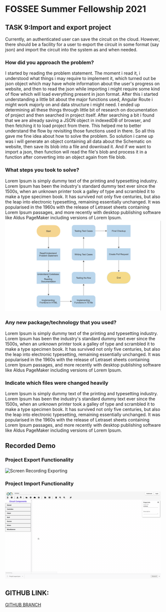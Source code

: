 # FOSSEE Summer Fellowship 2021
## TASK 9:Import and export project
Currently, an authenticated user can save the circuit on the cloud. However, there should be a facility for a user to export the circuit in some format (say json) and import the circuit into the system as and when needed.
### How did you approach the problem?
I started by reading the problem statement. The moment i read it, i understood what things i may require to implement it, which turned out be json object which may have whole information about the user's progress on website, and then to read the json while importing i might require some kind of flow which will load everything present in json format. After this i started understanding a little bit about the major functions used, Angular Route i might work majorly on and data structure i might need. I ended up determining all these things through little bit of research on documentation of project and then searched in project itself.
After searching a bit i found that we are already saving a JSON object in indexedDB of browser, and then fetching it to load project from there. This helped me to better understand the flow by revisiting those functions used in there. So all this gave me fine idea about how to solve the problem. So solution i came up was i will generate an object containing all data about the Schematic on website, then save its blob into a file and download it. And if we want to import a json, then function will read the file's blob and process it in a function after converting into an object again from file blob.

### What steps you took to solve?
Lorem Ipsum is simply dummy text of the printing and typesetting industry. Lorem Ipsum has been the industry's standard dummy text ever since the 1500s, when an unknown printer took a galley of type and scrambled it to make a type specimen book. It has survived not only five centuries, but also the leap into electronic typesetting, remaining essentially unchanged. It was popularised in the 1960s with the release of Letraset sheets containing Lorem Ipsum passages, and more recently with desktop publishing software like Aldus PageMaker including versions of Lorem Ipsum.
![Process Flow Chart](assets/images/process.png)

### Any new package/technology that you used?
Lorem Ipsum is simply dummy text of the printing and typesetting industry. Lorem Ipsum has been the industry's standard dummy text ever since the 1500s, when an unknown printer took a galley of type and scrambled it to make a type specimen book. It has survived not only five centuries, but also the leap into electronic typesetting, remaining essentially unchanged. It was popularised in the 1960s with the release of Letraset sheets containing Lorem Ipsum passages, and more recently with desktop publishing software like Aldus PageMaker including versions of Lorem Ipsum.

### Indicate which files were changed heavily
Lorem Ipsum is simply dummy text of the printing and typesetting industry. Lorem Ipsum has been the industry's standard dummy text ever since the 1500s, when an unknown printer took a galley of type and scrambled it to make a type specimen book. It has survived not only five centuries, but also the leap into electronic typesetting, remaining essentially unchanged. It was popularised in the 1960s with the release of Letraset sheets containing Lorem Ipsum passages, and more recently with desktop publishing software like Aldus PageMaker including versions of Lorem Ipsum.

## Recorded Demo
### Project Export Functionality
![Screen Recording Exporting](assets/Export.gif)
### Project Import Functionality
![Screen Recording Importing](assets/Import.gif)

## GITHUB LINK:
[GITHUB BRANCH](https://github.com/ikartikgautam/eSim-Cloud/tree/add-import-export)
